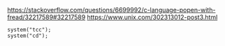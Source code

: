 https://stackoverflow.com/questions/6699992/c-language-popen-with-fread/32217589#32217589
https://www.unix.com/302313012-post3.html
```
system("tcc");
system("cd");
```
